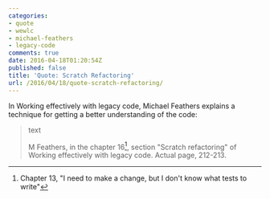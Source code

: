 ```yaml
---
categories:
- quote
- wewlc
- michael-feathers
- legacy-code
comments: true
date: 2016-04-18T01:20:54Z
published: false
title: 'Quote: Scratch Refactoring'
url: /2016/04/18/quote-scratch-refactoring/
---
```


In Working effectively with legacy code, Michael Feathers explains a technique for getting a better understanding of the code:

> text
>
> M Feathers, in the chapter 16[^1], section "Scratch refactoring" of Working effectively with legacy code. Actual page, 212-213.

[^1]: Chapter 13, "I need to make a change, but I don't know what tests to write"

